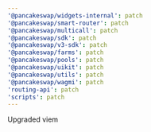 ```yaml
---
'@pancakeswap/widgets-internal': patch
'@pancakeswap/smart-router': patch
'@pancakeswap/multicall': patch
'@pancakeswap/sdk': patch
'@pancakeswap/v3-sdk': patch
'@pancakeswap/farms': patch
'@pancakeswap/pools': patch
'@pancakeswap/uikit': patch
'@pancakeswap/utils': patch
'@pancakeswap/wagmi': patch
'routing-api': patch
'scripts': patch
---
```


Upgraded viem

